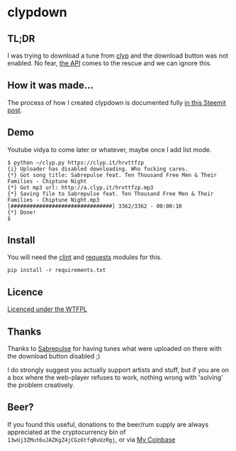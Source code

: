 # clypdown

## TL;DR  
I was trying to download a tune from [clyp](https://clyp.it/) and the download button was not enabled. No fear, [the API](https://clyp.it/api) comes to the rescue and we can ignore this.

## How it was made...
The process of how I created clypdown is documented fully [in this Steemit post](https://steemit.com/programming/@synapse/clypdown-tool-for-grabbing-music-from-clyp-it).

## Demo  
Youtube vidya to come later or whatever, maybe once I add list mode.

```
$ python ~/clyp.py https://clyp.it/hrvttfzp
{i} Uploader has disabled downloading. Who fucking cares.
{*} Got song title: Sabrepulse feat. Ten Thousand Free Men & Their Families - Chiptune Night
{*} Got mp3 url: http://a.clyp.it/hrvttfzp.mp3
{*} Saving file to Sabrepulse feat. Ten Thousand Free Men & Their Families - Chiptune Night.mp3
[################################] 3362/3362 - 00:00:10
{*} Done!
$
```

## Install
You will need the [clint](https://github.com/kennethreitz/clint) and [requests](https://github.com/kennethreitz/requests) modules for this.
```
pip install -r requirements.txt
```

## Licence
[Licenced under the WTFPL](http://wtfpl.net)

## Thanks  
Thanks to [Sabrepulse](https://twitter.com/sabrepulse) for having tunes what were uploaded on there with the download button disabled ;)

I do strongly suggest you actually support artists and stuff, but if you are on a box where the web-player refuses to work, nothing wrong with 'solving' the problem creatively.

## Beer?
If you found this useful, donations to the beer/rum supply are always appreciated at the cryptocurrency bin of   ```13wUj3ZMut6uJAZKgZ4jCGz6tfqRvUzRgj```, or via [My Coinbase](https://www.coinbase.com/infodox/)
